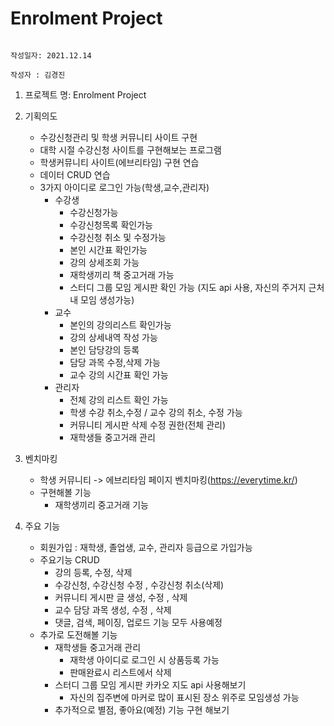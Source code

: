 # Enrolment Project

                                                                                                                    작성일자: 2021.12.14
                                                                                                                    작성자 : 김경진
1. 프로젝트 명: Enrolment Project

2. 기획의도
    - 수강신청관리 및 학생 커뮤니티 사이트 구현
    - 대학 시절 수강신청 사이트를 구현해보는 프로그램
    - 학생커뮤니티 사이트(에브리타임) 구현 연습
    - 데이터 CRUD 연습
    - 3가지 아이디로 로그인 가능(학생,교수,관리자)
        - 수강생
            - 수강신청가능
            - 수강신청목록 확인가능
            - 수강신청 취소 및 수정가능
            - 본인 시간표 확인가능
            - 강의 상세조회 가능
            - 재학생끼리 책 중고거래 가능
            - 스터디 그룹 모임 게시판 확인 가능
               (지도 api 사용, 자신의 주거지 근처 내 모임 생성가능)
        - 교수
            - 본인의 강의리스트 확인가능
            - 강의 상세내역 작성 가능
            - 본인 담당강의 등록 
            - 담당 과목 수정,삭제 가능
            - 교수 강의 시간표 확인 가능
        - 관리자
            - 전체 강의 리스트 확인 가능
            - 학생 수강 취소,수정 / 교수 강의 취소, 수정 가능
            - 커뮤니티 게시판 삭제 수정 권한(전체 관리)
            - 재학생들 중고거래 관리
 3.	벤치마킹 
    - 학생 커뮤니티 -> 에브리타임 페이지 벤치마킹(https://everytime.kr/)
    - 구현해볼 기능 
        - 재학생끼리 중고거래 기능

4.	주요 기능 
    - 회원가입 : 재학생, 졸업생, 교수, 관리자 등급으로 가입가능
    - 주요기능 CRUD 
        - 강의 등록, 수정, 삭제 
        - 수강신청, 수강신청 수정 , 수강신청 취소(삭제)
        - 커뮤니티 게시판 글 생성, 수정 , 삭제
        - 교수 담당 과목 생성, 수정 , 삭제
        - 댓글, 검색, 페이징, 업로드 기능 모두 사용예정
    - 추가로 도전해볼 기능
        - 재학생들 중고거래 관리
            - 재학생 아이디로 로그인 시 상품등록 가능
            - 판매완료시 리스트에서 삭제
        - 스터디 그룹 모임 게시판 카카오 지도 api 사용해보기
            - 자신의 집주변에 마커로 많이 표시된 장소 위주로 모임생성 가능 
        - 추가적으로 별점, 좋아요(예정) 기능 구현 해보기
